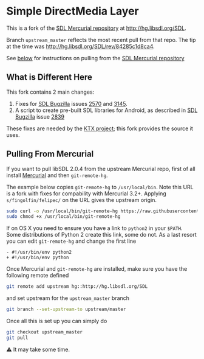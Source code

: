 
Simple DirectMedia Layer 
========================

This is a fork of the [SDL Mercurial repository](http://hg.libsdl.org/SDL) at
http://hg.libsdl.org/SDL.

Branch `upstream_master` reflects the most recent pull from that repo.
The tip at the time was http://hg.libsdl.org/SDL/rev/84285c1d8ca4.

See [below](pulling_from_mercurial) for instructions on pulling from
the [SDL Mercurial repository](http://hg.libsdl.org/SDL)

What is Different Here
----------------------

This fork contains 2 main changes:

1. Fixes for [SDL Bugzilla](https://bugzilla.libsdl.org/) issues
   [2570](https://bugzilla.libsdl.org/show_bug.cgi?id=2570) and
   [3145](https://bugzilla.libsdl.org/show_bug.cgi?id=3145).
2. A script to create pre-built SDL libraries for Android, as described in
   [SDL Bugzilla](https://bugzilla.libsdl.org/) issue [2839](https://bugzilla.libsdl.org/show_bug.cgi?id=2839)
   
These fixes are needed by the [KTX project](https://github.com/KhronosGroup/KTX);
this fork provides the source it uses.

Pulling From Mercurial
----------------------

If you want to pull libSDL 2.0.4 from the upstream Mercurial repo,
first of all install [Mercurial](http://mercurial.selenic.com/)
and then `git-remote-hg`.

The example below copies `git-remote-hg` to `/usr/local/bin`. Note
this URL is a fork with fixes for compability with Mercurial 3.2+.
Applying `s/fingolfin/felipec/` on the URL gives the upstream origin.

```bash
sudo curl -o /usr/local/bin/git-remote-hg https://raw.githubusercontent.com/fingolfin/git-remote-hg/master/git-remote-hg
sudo chmod +x /usr/local/bin/git-remote-hg
```

If on OS X you need to ensure you have a link to `python2` in your
`$PATH`. Some distributions of Python 2 create this link, some do
not. As a last resort you can edit `git-remote-hg` and change the
first line
```
- #!/usr/bin/env python2
+ #!/usr/bin/env python
```

Once Mercurial and `git-remote-hg` are installed, make sure you
have the following remote defined
```bash
git remote add upstream hg::http://hg.libsdl.org/SDL
```

and set upstream for the `upstream_master` branch
```bash
git branch --set-upstream-to upstream/master
```

Once all this is set up you can simply do
```bash
git checkout upstream_master
git pull
```

:warning: It may take some time.
